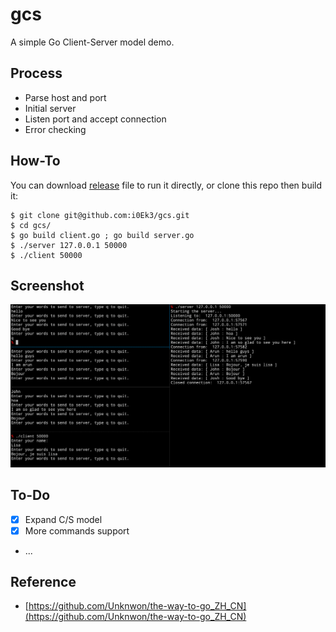 # gcs

A simple Go Client-Server model demo.   

## Process

- Parse host and port
- Initial server
- Listen port and accept connection
- Error checking

## How-To

You can download [release](https://github.com/i0Ek3/gcs/releases) file to run it directly, or clone this repo then build it:

```Shell
$ git clone git@github.com:i0Ek3/gcs.git
$ cd gcs/
$ go build client.go ; go build server.go
$ ./server 127.0.0.1 50000
$ ./client 50000
```

## Screenshot

![](https://github.com/i0Ek3/gcs/blob/master/pic/example.jpg)

## To-Do

- [x] Expand C/S model
- [x] More commands support
- ...


## Reference

- [https://github.com/Unknwon/the-way-to-go_ZH_CN](https://github.com/Unknwon/the-way-to-go_ZH_CN)




